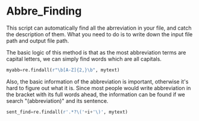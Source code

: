 # Abbre_Finding
This script can automatically find all the abrreviation in your file, and catch the description of them. What you need to do is to write down the input file path and output file path.

The basic logic of this method is that as the most abbreviation terms are capital letters, we can simply find words which are all capitals.
```Python
myabb=re.findall(r"\b[A-Z]{2,}\b", mytext)
```
Also, the basic information of the abbreviation is important, otherwise it's hard to figure out what it is. Since most people would write abbreviation in the bracket with its full words ahead, the information can be found if we search "(abbreviation)" and its sentence.
```Python
sent_find=re.findall(r'.*?\('+i+'\)', mytext)
```
